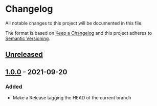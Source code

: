# Changelog

All notable changes to this project will be documented in this file.

The format is based on [Keep a Changelog](https://keepachangelog.com/en/1.0.0/)
and this project adheres to [Semantic Versioning](https://semver.org/spec/v2.0.0.html).

## [Unreleased]

## [1.0.0] - 2021-09-20
### Added
- Make a Release tagging the HEAD of the current branch

[Unreleased]: https://github.com/cucumber-actions/versions/1.0.0...HEAD
[1.0.0]: https://github.com/cucumber-actions/versions/v0.0.0...1.0.0
